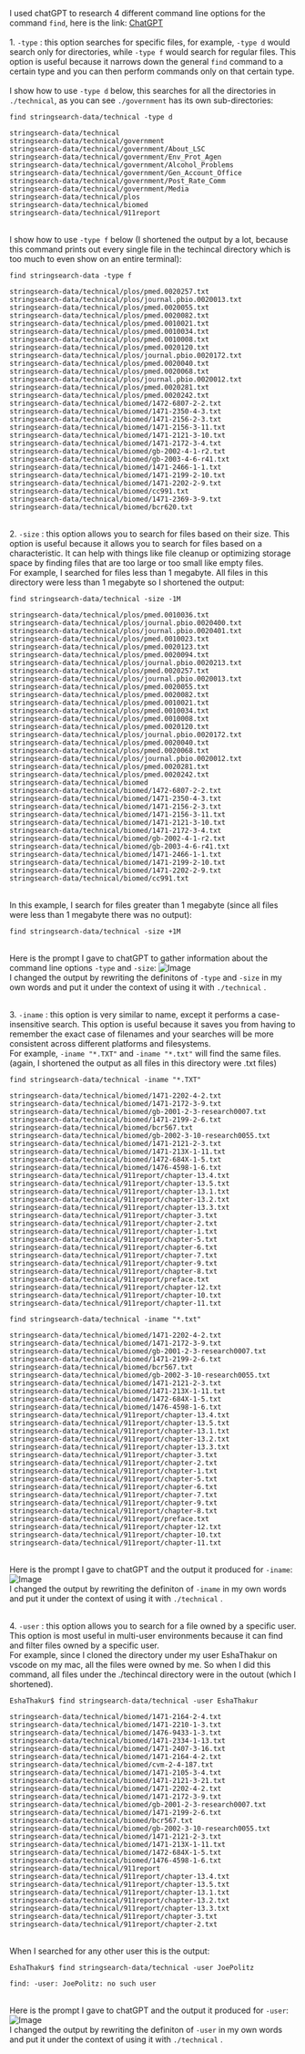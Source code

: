 I used chatGPT to research 4 different command line options for the command `find`, here is the link: [ChatGPT](https://chat.openai.com)
<br>
<br>1. `-type` : this option searches for specific files, for example, `-type d` would search only for directories, while `-type f` would search for regular files. This option is useful because it narrows down the general `find` command to a certain type and you can then perform commands only on that certain type.
<br>
<br>I show how to use `-type d` below, this searches for all the directories in `./technical`, as you can see `./government` has its own sub-directories: 
```
find stringsearch-data/technical -type d

stringsearch-data/technical
stringsearch-data/technical/government
stringsearch-data/technical/government/About_LSC
stringsearch-data/technical/government/Env_Prot_Agen
stringsearch-data/technical/government/Alcohol_Problems
stringsearch-data/technical/government/Gen_Account_Office
stringsearch-data/technical/government/Post_Rate_Comm
stringsearch-data/technical/government/Media
stringsearch-data/technical/plos
stringsearch-data/technical/biomed
stringsearch-data/technical/911report
```
<br>I show how to use `-type f` below (I shortened the output by a lot, because this command prints out every single file in the techincal directory which is too much to even show on an entire terminal): 
```
find stringsearch-data -type f

stringsearch-data/technical/plos/pmed.0020257.txt
stringsearch-data/technical/plos/journal.pbio.0020013.txt
stringsearch-data/technical/plos/pmed.0020055.txt
stringsearch-data/technical/plos/pmed.0020082.txt
stringsearch-data/technical/plos/pmed.0010021.txt
stringsearch-data/technical/plos/pmed.0010034.txt
stringsearch-data/technical/plos/pmed.0010008.txt
stringsearch-data/technical/plos/pmed.0020120.txt
stringsearch-data/technical/plos/journal.pbio.0020172.txt
stringsearch-data/technical/plos/pmed.0020040.txt
stringsearch-data/technical/plos/pmed.0020068.txt
stringsearch-data/technical/plos/journal.pbio.0020012.txt
stringsearch-data/technical/plos/pmed.0020281.txt
stringsearch-data/technical/plos/pmed.0020242.txt
stringsearch-data/technical/biomed/1472-6807-2-2.txt
stringsearch-data/technical/biomed/1471-2350-4-3.txt
stringsearch-data/technical/biomed/1471-2156-2-3.txt
stringsearch-data/technical/biomed/1471-2156-3-11.txt
stringsearch-data/technical/biomed/1471-2121-3-10.txt
stringsearch-data/technical/biomed/1471-2172-3-4.txt
stringsearch-data/technical/biomed/gb-2002-4-1-r2.txt
stringsearch-data/technical/biomed/gb-2003-4-6-r41.txt
stringsearch-data/technical/biomed/1471-2466-1-1.txt
stringsearch-data/technical/biomed/1471-2199-2-10.txt
stringsearch-data/technical/biomed/1471-2202-2-9.txt
stringsearch-data/technical/biomed/cc991.txt
stringsearch-data/technical/biomed/1471-2369-3-9.txt
stringsearch-data/technical/biomed/bcr620.txt
```

<br>2. `-size` : this option allows you to search for files based on their size. This option is useful because it allows you to search for files based on a characteristic. It can help with things like file cleanup or optimizing storage space by finding files that are too large or too small like empty files.
<br> For example, I searched for files less than 1 megabyte. All files in this directory were less than 1 megabyte so I shortened the output:
```
find stringsearch-data/technical -size -1M

stringsearch-data/technical/plos/pmed.0010036.txt
stringsearch-data/technical/plos/journal.pbio.0020400.txt
stringsearch-data/technical/plos/journal.pbio.0020401.txt
stringsearch-data/technical/plos/pmed.0010023.txt
stringsearch-data/technical/plos/pmed.0020123.txt
stringsearch-data/technical/plos/pmed.0020094.txt
stringsearch-data/technical/plos/journal.pbio.0020213.txt
stringsearch-data/technical/plos/pmed.0020257.txt
stringsearch-data/technical/plos/journal.pbio.0020013.txt
stringsearch-data/technical/plos/pmed.0020055.txt
stringsearch-data/technical/plos/pmed.0020082.txt
stringsearch-data/technical/plos/pmed.0010021.txt
stringsearch-data/technical/plos/pmed.0010034.txt
stringsearch-data/technical/plos/pmed.0010008.txt
stringsearch-data/technical/plos/pmed.0020120.txt
stringsearch-data/technical/plos/journal.pbio.0020172.txt
stringsearch-data/technical/plos/pmed.0020040.txt
stringsearch-data/technical/plos/pmed.0020068.txt
stringsearch-data/technical/plos/journal.pbio.0020012.txt
stringsearch-data/technical/plos/pmed.0020281.txt
stringsearch-data/technical/plos/pmed.0020242.txt
stringsearch-data/technical/biomed
stringsearch-data/technical/biomed/1472-6807-2-2.txt
stringsearch-data/technical/biomed/1471-2350-4-3.txt
stringsearch-data/technical/biomed/1471-2156-2-3.txt
stringsearch-data/technical/biomed/1471-2156-3-11.txt
stringsearch-data/technical/biomed/1471-2121-3-10.txt
stringsearch-data/technical/biomed/1471-2172-3-4.txt
stringsearch-data/technical/biomed/gb-2002-4-1-r2.txt
stringsearch-data/technical/biomed/gb-2003-4-6-r41.txt
stringsearch-data/technical/biomed/1471-2466-1-1.txt
stringsearch-data/technical/biomed/1471-2199-2-10.txt
stringsearch-data/technical/biomed/1471-2202-2-9.txt
stringsearch-data/technical/biomed/cc991.txt
```
<br> In this example, I search for files greater than 1 megabyte (since all files were less than 1 megabyte there was no output):
```
find stringsearch-data/technical -size +1M

```

<br> Here is the prompt I gave to chatGPT to gather information about the command line options `-type` and `-size`: 
![Image](chatGPT1.png)
<br> I changed the output by rewriting the definitons of `-type` and `-size` in my own words and put it under the context of using it with `./technical` . 

<br>3. `-iname` : this option is very similar to name, except it performs a case-insensitive search. This option is useful because it saves you from having to remember the exact case of filenames and your searches will be more consistent across different platforms and filesystems.
<br> For example, `-iname "*.TXT"` and `-iname "*.txt"` will find the same files.
<br> (again, I shortened the output as all files in this directory were .txt files)
```
find stringsearch-data/technical -iname "*.TXT"

stringsearch-data/technical/biomed/1471-2202-4-2.txt
stringsearch-data/technical/biomed/1471-2172-3-9.txt
stringsearch-data/technical/biomed/gb-2001-2-3-research0007.txt
stringsearch-data/technical/biomed/1471-2199-2-6.txt
stringsearch-data/technical/biomed/bcr567.txt
stringsearch-data/technical/biomed/gb-2002-3-10-research0055.txt
stringsearch-data/technical/biomed/1471-2121-2-3.txt
stringsearch-data/technical/biomed/1471-213X-1-11.txt
stringsearch-data/technical/biomed/1472-684X-1-5.txt
stringsearch-data/technical/biomed/1476-4598-1-6.txt
stringsearch-data/technical/911report/chapter-13.4.txt
stringsearch-data/technical/911report/chapter-13.5.txt
stringsearch-data/technical/911report/chapter-13.1.txt
stringsearch-data/technical/911report/chapter-13.2.txt
stringsearch-data/technical/911report/chapter-13.3.txt
stringsearch-data/technical/911report/chapter-3.txt
stringsearch-data/technical/911report/chapter-2.txt
stringsearch-data/technical/911report/chapter-1.txt
stringsearch-data/technical/911report/chapter-5.txt
stringsearch-data/technical/911report/chapter-6.txt
stringsearch-data/technical/911report/chapter-7.txt
stringsearch-data/technical/911report/chapter-9.txt
stringsearch-data/technical/911report/chapter-8.txt
stringsearch-data/technical/911report/preface.txt
stringsearch-data/technical/911report/chapter-12.txt
stringsearch-data/technical/911report/chapter-10.txt
stringsearch-data/technical/911report/chapter-11.txt
```

```
find stringsearch-data/technical -iname "*.txt"

stringsearch-data/technical/biomed/1471-2202-4-2.txt
stringsearch-data/technical/biomed/1471-2172-3-9.txt
stringsearch-data/technical/biomed/gb-2001-2-3-research0007.txt
stringsearch-data/technical/biomed/1471-2199-2-6.txt
stringsearch-data/technical/biomed/bcr567.txt
stringsearch-data/technical/biomed/gb-2002-3-10-research0055.txt
stringsearch-data/technical/biomed/1471-2121-2-3.txt
stringsearch-data/technical/biomed/1471-213X-1-11.txt
stringsearch-data/technical/biomed/1472-684X-1-5.txt
stringsearch-data/technical/biomed/1476-4598-1-6.txt
stringsearch-data/technical/911report/chapter-13.4.txt
stringsearch-data/technical/911report/chapter-13.5.txt
stringsearch-data/technical/911report/chapter-13.1.txt
stringsearch-data/technical/911report/chapter-13.2.txt
stringsearch-data/technical/911report/chapter-13.3.txt
stringsearch-data/technical/911report/chapter-3.txt
stringsearch-data/technical/911report/chapter-2.txt
stringsearch-data/technical/911report/chapter-1.txt
stringsearch-data/technical/911report/chapter-5.txt
stringsearch-data/technical/911report/chapter-6.txt
stringsearch-data/technical/911report/chapter-7.txt
stringsearch-data/technical/911report/chapter-9.txt
stringsearch-data/technical/911report/chapter-8.txt
stringsearch-data/technical/911report/preface.txt
stringsearch-data/technical/911report/chapter-12.txt
stringsearch-data/technical/911report/chapter-10.txt
stringsearch-data/technical/911report/chapter-11.txt
```

<br>Here is the prompt I gave to chatGPT and the output it produced for `-iname`: 
![Image](chatGPT3.png)
<br>I changed the output by rewriting the definiton of `-iname` in my own words and put it under the context of using it with `./technical` . 

<br>4. `-user` : this option allows you to search for a file owned by a specific user. This option is most useful in multi-user environments because it can find and filter files owned by a specific user.
<br> For example, since I cloned the directory under my user EshaThakur on vscode on my mac, all the files were owned by me. So when I did this command, all files under the ./techincal directory were in the outout (which I shortened).
```
EshaThakur$ find stringsearch-data/technical -user EshaThakur

stringsearch-data/technical/biomed/1471-2164-2-4.txt
stringsearch-data/technical/biomed/1471-2210-1-3.txt
stringsearch-data/technical/biomed/1476-9433-1-3.txt
stringsearch-data/technical/biomed/1471-2334-1-13.txt
stringsearch-data/technical/biomed/1471-2407-3-16.txt
stringsearch-data/technical/biomed/1471-2164-4-2.txt
stringsearch-data/technical/biomed/cvm-2-4-187.txt
stringsearch-data/technical/biomed/1471-2105-3-4.txt
stringsearch-data/technical/biomed/1471-2121-3-21.txt
stringsearch-data/technical/biomed/1471-2202-4-2.txt
stringsearch-data/technical/biomed/1471-2172-3-9.txt
stringsearch-data/technical/biomed/gb-2001-2-3-research0007.txt
stringsearch-data/technical/biomed/1471-2199-2-6.txt
stringsearch-data/technical/biomed/bcr567.txt
stringsearch-data/technical/biomed/gb-2002-3-10-research0055.txt
stringsearch-data/technical/biomed/1471-2121-2-3.txt
stringsearch-data/technical/biomed/1471-213X-1-11.txt
stringsearch-data/technical/biomed/1472-684X-1-5.txt
stringsearch-data/technical/biomed/1476-4598-1-6.txt
stringsearch-data/technical/911report
stringsearch-data/technical/911report/chapter-13.4.txt
stringsearch-data/technical/911report/chapter-13.5.txt
stringsearch-data/technical/911report/chapter-13.1.txt
stringsearch-data/technical/911report/chapter-13.2.txt
stringsearch-data/technical/911report/chapter-13.3.txt
stringsearch-data/technical/911report/chapter-3.txt
stringsearch-data/technical/911report/chapter-2.txt
```
<br> When I searched for any other user this is the output: 
```
EshaThakur$ find stringsearch-data/technical -user JoePolitz

find: -user: JoePolitz: no such user
```

<br>Here is the prompt I gave to chatGPT and the output it produced for `-user`: 
![Image](chatGPT2.png)
<br>I changed the output by rewriting the definiton of `-user` in my own words and put it under the context of using it with `./technical` . 
